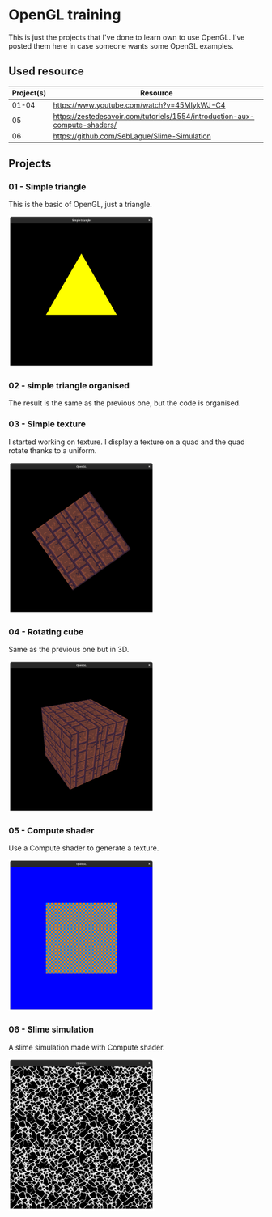 # OpenGL training

This is just the projects that I've done to learn own to use OpenGL. I've posted them here in case someone wants some OpenGL examples.

## Used resource

Project(s) | Resource
--- | ---
01-04 | https://www.youtube.com/watch?v=45MIykWJ-C4
05 | https://zestedesavoir.com/tutoriels/1554/introduction-aux-compute-shaders/
06 | https://github.com/SebLague/Slime-Simulation

## Projects

### 01 - Simple triangle

This is the basic of OpenGL, just a triangle.

<img height="300" src=".github/images/01.png"/>

### 02 - simple triangle organised

The result is the same as the previous one, but the code is organised.

### 03 - Simple texture

I started working on texture. I display a texture on a quad and the quad rotate thanks to a uniform.

<img height="300" src=".github/images/03.png"/>

### 04 - Rotating cube

Same as the previous one but in 3D.

<img height="300" src=".github/images/04.png"/>

### 05 - Compute shader

Use a Compute shader to generate a texture.

<img height="300" src=".github/images/05.png"/>

### 06 - Slime simulation

A slime simulation made with Compute shader.

<img height="300" src=".github/images/06.png"/>